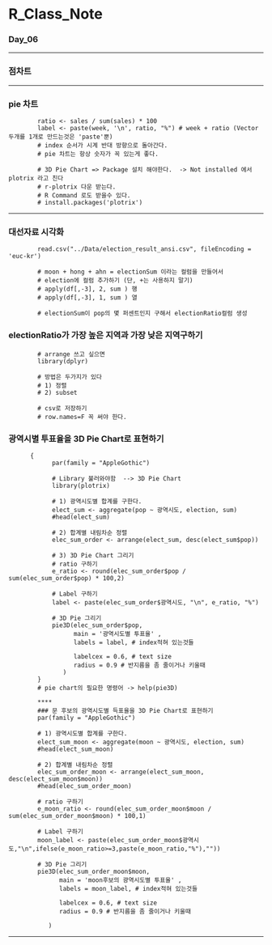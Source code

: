 # R_Class_Note

### Day_06

---
### 점차트

---
### pie 차트

            ratio <- sales / sum(sales) * 100
            label <- paste(week, '\n', ratio, "%") # week + ratio (Vector 두개를 1개로 만드는것은 'paste'뿐)
            # index 순서가 시계 반대 방향으로 돌아간다. 
            # pie 차트는 항상 숫자가 꼭 있는게 좋다. 
            
            # 3D Pie Chart => Package 설치 해야한다.  -> Not installed 에서 plotrix 라고 친다
            # r-plotrix 다운 받는다.
            # R Command 로도 받을수 있다.
            # install.packages('plotrix')

---
### 대선자료 시각화
            read.csv("../Data/election_result_ansi.csv", fileEncoding = 'euc-kr')
            
            # moon + hong + ahn = electionSum 이라는 컬럼을 만들어서
            # election에 컬럼 추가하기 (단, +는 사용하지 말기)
            # apply(df[,-3], 2, sum ) 행 
            # apply(df[,-3], 1, sum ) 열 

            # electionSum이 pop의 몇 퍼센트인지 구해서 electionRatio컬럼 생성
            
### electionRatio가 가장 높은 지역과 가장 낮은 지역구하기
            # arrange 쓰고 싶으면 
            library(dplyr)
            
            # 방법은 두가지가 있다
            # 1) 정렬 
            # 2) subset 

            # csv로 저장하기
            # row.names=F 꼭 써야 한다. 
            
### 광역시별 투표율을 3D Pie Chart로 표현하기
          
          {
                par(family = "AppleGothic")

                # Library 불러와야함  --> 3D Pie Chart
                library(plotrix)

                # 1) 광역시도별 합계를 구한다.
                elect_sum <- aggregate(pop ~ 광역시도, election, sum)
                #head(elect_sum)

                # 2) 합계별 내림차순 정렬
                elec_sum_order <- arrange(elect_sum, desc(elect_sum$pop))

                # 3) 3D Pie Chart 그리기 
                # ratio 구하기
                e_ratio <- round(elec_sum_order$pop / sum(elec_sum_order$pop) * 100,2)

                # Label 구하기
                label <- paste(elec_sum_order$광역시도, "\n", e_ratio, "%")

                # 3D Pie 그리기
                pie3D(elec_sum_order$pop,
                      main = '광역시도별 투표율' ,
                      labels = label, # index적혀 있는것들 

                      labelcex = 0.6, # text size
                      radius = 0.9 # 반지름을 좀 줄이거나 키울때
                   )
            }
            # pie chart의 필요한 명령어 -> help(pie3D)
            
            ****
            ### 문 후보의 광역시도별 득표율을 3D Pie Chart로 표현하기
            par(family = "AppleGothic")

            # 1) 광역시도별 합계를 구한다.
            elect_sum_moon <- aggregate(moon ~ 광역시도, election, sum)
            #head(elect_sum_moon)

            # 2) 합계별 내림차순 정렬
            elec_sum_order_moon <- arrange(elect_sum_moon, desc(elect_sum_moon$moon))
            #head(elec_sum_order_moon)

            # ratio 구하기
            e_moon_ratio <- round(elec_sum_order_moon$moon / sum(elec_sum_order_moon$moon) * 100,1)

            # Label 구하기
            moon_label <- paste(elec_sum_order_moon$광역시도,"\n",ifelse(e_moon_ratio>=3,paste(e_moon_ratio,"%"),""))

            # 3D Pie 그리기
            pie3D(elec_sum_order_moon$moon,
                  main = 'moon후보의 광역시도별 투표율' ,
                  labels = moon_label, # index적혀 있는것들 

                  labelcex = 0.6, # text size
                  radius = 0.9 # 반지름을 좀 줄이거나 키울때
                  
               )

---
### 
